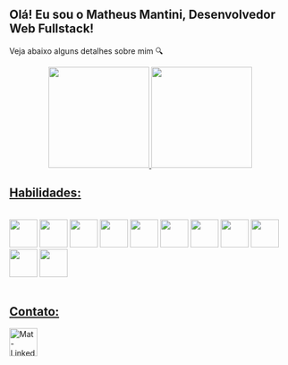 <h2>Olá! Eu sou o Matheus Mantini, Desenvolvedor Web Fullstack!</h2>
<p>Veja abaixo alguns detalhes sobre mim 🔍</p>

<div align="center">
  <a href="https://github.com/matheusmantini">
  <img height="180em" src="https://github-readme-stats.vercel.app/api?username=matheusmantini&show_icons=true&theme=dark&include_all_commits=true&count_private=true"/>
  <img height="180em" src="https://github-readme-stats.vercel.app/api/top-langs/?username=matheusmantini&layout=compact&langs_count=7&theme=dark"/>
</div>
  
  ##
  <h2>Habilidades: </h2>
            
  <div style="display: inline-block"><br>
    <img height="50em" src="https://cdn.jsdelivr.net/gh/devicons/devicon/icons/html5/html5-original.svg" />    
    <img height="50em" src="https://cdn.jsdelivr.net/gh/devicons/devicon/icons/css3/css3-plain.svg" />   
    <img height="50em" src="https://cdn.jsdelivr.net/gh/devicons/devicon/icons/javascript/javascript-plain.svg" />
    <img height="50em" src="https://cdn.jsdelivr.net/gh/devicons/devicon/icons/react/react-original.svg" />   
    <img height="50em" src="https://cdn.jsdelivr.net/gh/devicons/devicon/icons/bootstrap/bootstrap-original-wordmark.svg" />
    <img height="50em" src="https://cdn.jsdelivr.net/gh/devicons/devicon/icons/typescript/typescript-plain.svg" />
    <img height="50em" src="https://cdn.jsdelivr.net/gh/devicons/devicon/icons/nodejs/nodejs-original.svg" />
    <img height="50em" src="https://cdn.jsdelivr.net/gh/devicons/devicon/icons/postgresql/postgresql-original-wordmark.svg" />
    <img height="50em" src="https://cdn.jsdelivr.net/gh/devicons/devicon/icons/mysql/mysql-plain-wordmark.svg" />
    <img height="50em" src="https://cdn.jsdelivr.net/gh/devicons/devicon/icons/jest/jest-plain.svg" />         
    <img height="50em" src="https://cdn.jsdelivr.net/gh/devicons/devicon/icons/git/git-plain-wordmark.svg" />
  </div> 
  
  <div style="display: inline_block;"><br>
    <h2>Contato: </h2>
    <a target="_blank" href="https://www.linkedin.com/in/matheusmantini/">
    <img align="center" alt="Mat-LinkedIn" title="LinkedIn" height="50em" src="https://cdn.jsdelivr.net/gh/devicons/devicon/icons/linkedin/linkedin-original.svg" />
    </a>
          
